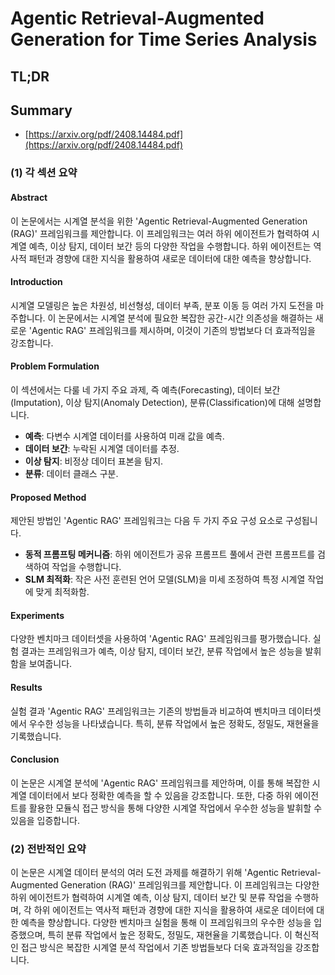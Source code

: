 # Agentic Retrieval-Augmented Generation for Time Series Analysis
## TL;DR
## Summary
- [https://arxiv.org/pdf/2408.14484.pdf](https://arxiv.org/pdf/2408.14484.pdf)

### (1) 각 섹션 요약

#### Abstract
이 논문에서는 시계열 분석을 위한 'Agentic Retrieval-Augmented Generation (RAG)' 프레임워크를 제안합니다. 이 프레임워크는 여러 하위 에이전트가 협력하여 시계열 예측, 이상 탐지, 데이터 보간 등의 다양한 작업을 수행합니다. 하위 에이전트는 역사적 패턴과 경향에 대한 지식을 활용하여 새로운 데이터에 대한 예측을 향상합니다.

#### Introduction
시계열 모델링은 높은 차원성, 비선형성, 데이터 부족, 분포 이동 등 여러 가지 도전을 마주합니다. 이 논문에서는 시계열 분석에 필요한 복잡한 공간-시간 의존성을 해결하는 새로운 'Agentic RAG' 프레임워크를 제시하며, 이것이 기존의 방법보다 더 효과적임을 강조합니다.

#### Problem Formulation
이 섹션에서는 다룰 네 가지 주요 과제, 즉 예측(Forecasting), 데이터 보간(Imputation), 이상 탐지(Anomaly Detection), 분류(Classification)에 대해 설명합니다.
- **예측**: 다변수 시계열 데이터를 사용하여 미래 값을 예측.
- **데이터 보간**: 누락된 시계열 데이터를 추정.
- **이상 탐지**: 비정상 데이터 표본을 탐지.
- **분류**: 데이터 클래스 구분.

#### Proposed Method
제안된 방법인 'Agentic RAG' 프레임워크는 다음 두 가지 주요 구성 요소로 구성됩니다.
- **동적 프롬프팅 메커니즘**: 하위 에이전트가 공유 프롬프트 풀에서 관련 프롬프트를 검색하여 작업을 수행합니다.
- **SLM 최적화**: 작은 사전 훈련된 언어 모델(SLM)을 미세 조정하여 특정 시계열 작업에 맞게 최적화함.

#### Experiments
다양한 벤치마크 데이터셋을 사용하여 'Agentic RAG' 프레임워크를 평가했습니다. 실험 결과는 프레임워크가 예측, 이상 탐지, 데이터 보간, 분류 작업에서 높은 성능을 발휘함을 보여줍니다.

#### Results
실험 결과 'Agentic RAG' 프레임워크는 기존의 방법들과 비교하여 벤치마크 데이터셋에서 우수한 성능을 나타냈습니다. 특히, 분류 작업에서 높은 정확도, 정밀도, 재현율을 기록했습니다.

#### Conclusion
이 논문은 시계열 분석에 'Agentic RAG' 프레임워크를 제안하며, 이를 통해 복잡한 시계열 데이터에서 보다 정확한 예측을 할 수 있음을 강조합니다. 또한, 다중 하위 에이전트를 활용한 모듈식 접근 방식을 통해 다양한 시계열 작업에서 우수한 성능을 발휘할 수 있음을 입증합니다.

### (2) 전반적인 요약

이 논문은 시계열 데이터 분석의 여러 도전 과제를 해결하기 위해 'Agentic Retrieval-Augmented Generation (RAG)' 프레임워크를 제안합니다. 이 프레임워크는 다양한 하위 에이전트가 협력하여 시계열 예측, 이상 탐지, 데이터 보간 및 분류 작업을 수행하며, 각 하위 에이전트는 역사적 패턴과 경향에 대한 지식을 활용하여 새로운 데이터에 대한 예측을 향상합니다. 다양한 벤치마크 실험을 통해 이 프레임워크의 우수한 성능을 입증했으며, 특히 분류 작업에서 높은 정확도, 정밀도, 재현율을 기록했습니다. 이 혁신적인 접근 방식은 복잡한 시계열 분석 작업에서 기존 방법들보다 더욱 효과적임을 강조합니다.